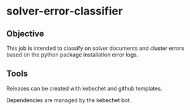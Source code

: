 # solver-error-classifier

## Objective

This job is intended to classify on solver documents and cluster errors based on the python package installation error logs.


## Tools

Releases can be created with kebechet and github templates.

Dependencies are managed by the kebechet bot.
